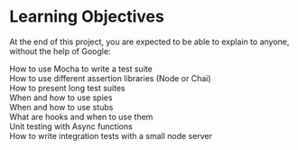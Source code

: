 <h1>Learning Objectives</h1>
At the end of this project, you are expected to be able to explain to anyone, without the help of Google:

How to use Mocha to write a test suite</br>
How to use different assertion libraries (Node or Chai)</br>
How to present long test suites</br>
When and how to use spies</br>
When and how to use stubs</br>
What are hooks and when to use them</br>
Unit testing with Async functions</br>
How to write integration tests with a small node server</br>

